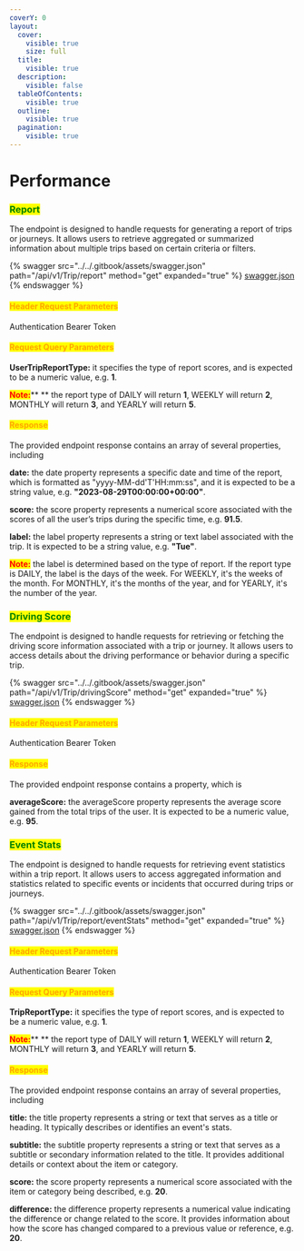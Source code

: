 ```yaml
---
coverY: 0
layout:
  cover:
    visible: true
    size: full
  title:
    visible: true
  description:
    visible: false
  tableOfContents:
    visible: true
  outline:
    visible: true
  pagination:
    visible: true
---
```


# Performance

### <mark style="color:green;">**Report**</mark>&#x20;

The endpoint is designed to handle requests for generating a report of trips or journeys. It allows users to retrieve aggregated or summarized information about multiple trips based on certain criteria or filters.

{% swagger src="../../.gitbook/assets/swagger.json" path="/api/v1/Trip/report" method="get" expanded="true" %}
[swagger.json](../../.gitbook/assets/swagger.json)
{% endswagger %}

#### <mark style="color:orange;">Header Request Parameters</mark>

Authentication Bearer Token

#### <mark style="color:orange;">Request Query Parameters</mark>

**UserTripReportType:** it specifies the type of report scores, and is expected to be a numeric value, e.g. **1**.

<mark style="color:red;">**Note:**</mark>** ** the report type of DAILY will return **1**, WEEKLY will return **2**, MONTHLY will return **3**, and YEARLY will return **5**.

#### <mark style="color:orange;">**Response**</mark>

The provided endpoint response contains an array of several properties, including

**date:** the date property represents a specific date and time of the report, which is formatted as "yyyy-MM-dd'T'HH:mm:ss", and it is expected to be a string value, e.g. **"2023-08-29T00:00:00+00:00"**.

**score:** the score property represents a numerical score associated with the scores of all the user’s trips during the specific time, e.g. **91.5**.

**label:** the label property represents a string or text label associated with the trip. It is expected to be a string value, e.g. **"Tue"**.

<mark style="color:red;">**Note:**</mark> the label is determined based on the type of report. If the report type is DAILY, the label is the days of the week. For WEEKLY, it's the weeks of the month. For MONTHLY, it's the months of the year, and for YEARLY, it's the number of the year. &#x20;



### <mark style="color:green;">**Driving Score**</mark>&#x20;

The endpoint is designed to handle requests for retrieving or fetching the driving score information associated with a trip or journey. It allows users to access details about the driving performance or behavior during a specific trip.

{% swagger src="../../.gitbook/assets/swagger.json" path="/api/v1/Trip/drivingScore" method="get" expanded="true" %}
[swagger.json](../../.gitbook/assets/swagger.json)
{% endswagger %}

#### <mark style="color:orange;">Header Request Parameters</mark>

Authentication Bearer Token

#### <mark style="color:orange;">**Response**</mark>

The provided endpoint response contains a property, which is

**averageScore:** the averageScore property represents the average score gained from the total trips of the user. It is expected to be a numeric value, e.g. **95**.



### <mark style="color:green;">**Event Stats**</mark>&#x20;

The endpoint is designed to handle requests for retrieving event statistics within a trip report. It allows users to access aggregated information and statistics related to specific events or incidents that occurred during trips or journeys.

{% swagger src="../../.gitbook/assets/swagger.json" path="/api/v1/Trip/report/eventStats" method="get" expanded="true" %}
[swagger.json](../../.gitbook/assets/swagger.json)
{% endswagger %}

#### <mark style="color:orange;">Header Request Parameters</mark>

Authentication Bearer Token

#### <mark style="color:orange;">Request Query Parameters</mark>

**TripReportType:** it specifies the type of report scores, and is expected to be a numeric value, e.g. **1**.

<mark style="color:red;">**Note:**</mark>** ** the report type of DAILY will return **1**, WEEKLY will return **2**, MONTHLY will return **3**, and YEARLY will return **5**.

#### <mark style="color:orange;">**Response**</mark>

The provided endpoint response contains an array of several properties, including

**title:** the title property represents a string or text that serves as a title or heading. It typically describes or identifies an event's stats.

**subtitle:** the subtitle property represents a string or text that serves as a subtitle or secondary information related to the title. It provides additional details or context about the item or category.&#x20;

**score:** the score property represents a numerical score associated with the item or category being described, e.g. **20**.

**difference:** the difference property represents a numerical value indicating the difference or change related to the score. It provides information about how the score has changed compared to a previous value or reference, e.g. **20**.
